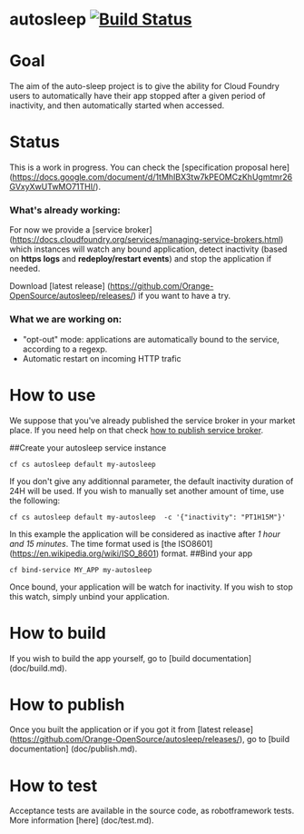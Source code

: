 # autosleep [![Build Status](https://travis-ci.org/Orange-OpenSource/autosleep.svg?branch=develop)](https://travis-ci.org/Orange-OpenSource/autosleep)

# Goal
The aim of the auto-sleep project is to give the ability for Cloud Foundry users to automatically have their app stopped after a given period of inactivity, and then automatically started when accessed.

# Status
This is a work in progress. 
You can check the [specification proposal here] (https://docs.google.com/document/d/1tMhIBX3tw7kPEOMCzKhUgmtmr26GVxyXwUTwMO71THI/).

### What's already working:
For now we provide a [service broker] (https://docs.cloudfoundry.org/services/managing-service-brokers.html) which instances will watch any bound application, detect inactivity (based on **https logs** and **redeploy/restart events**) and stop the application if needed.

Download [latest release] (https://github.com/Orange-OpenSource/autosleep/releases/) if you want to have a try.

### What we are working on:
* "opt-out" mode: applications are automatically bound to the service, according to a regexp.
* Automatic restart on incoming HTTP trafic

# How to use
We suppose that you've already published the service broker in your market place. If you need help on that check [how to publish service broker](doc/publish.md).

##Create your autosleep service instance
```
cf cs autosleep default my-autosleep
```
If you don't give any additionnal parameter, the default inactivity duration of 24H will be used. If you wish to manually set another amount of time, use the following:

```
cf cs autosleep default my-autosleep  -c '{"inactivity": "PT1H15M"}'
```  
In this example the application will be considered as inactive after *1 hour and 15 minutes*. The time format used is [the ISO8601] (https://en.wikipedia.org/wiki/ISO_8601) format.
##Bind your app
```
cf bind-service MY_APP my-autosleep
```
Once bound, your application will be watch for inactivity. If you wish to stop this watch, simply unbind your application.

# How to build
If you wish to build the app yourself, go to [build documentation] (doc/build.md).

# How to publish
Once you built the application or if you got it from [latest release] (https://github.com/Orange-OpenSource/autosleep/releases/), go to [build documentation] (doc/publish.md).

# How to test
Acceptance tests are available in the source code, as robotframework tests. More information [here] (doc/test.md).
